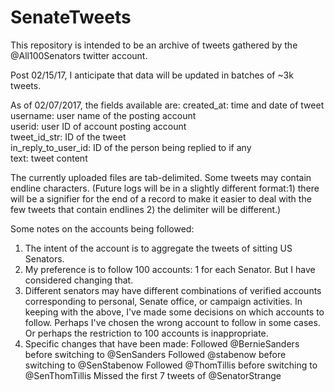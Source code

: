 # SenateTweets

This repository is intended to be an archive of tweets gathered by the @All100Senators twitter account.

Post 02/15/17, I anticipate that data will be updated in batches of ~3k tweets. 

As of 02/07/2017, the fields available are:
created_at: time and date of tweet	
username: user name of the posting account	
userid: user ID of account posting account	
tweet_id_str: ID of the tweet	
in_reply_to_user_id: ID of the person being replied to if any	
text: tweet content

The currently uploaded files are tab-delimited. Some tweets may contain endline characters. (Future logs will be in a slightly different format:1) there will be a signifier for the end of a record to make it easier to deal with the few tweets that contain endlines 2) the delimiter will be different.) 


Some notes on the accounts being followed:

1. The intent of the account is to aggregate the tweets of sitting US Senators.
2. My preference is to follow 100 accounts: 1 for each Senator. But I have considered changing that. 
3. Different senators may have different combinations of verified accounts corresponding to personal, Senate office, or campaign activities. In keeping with the above, I've made some decisions on which accounts to follow. Perhaps I've chosen the wrong account to follow in some cases. Or perhaps the restriction to 100 accounts is inappropriate.   
4. Specific changes that have been made:
  Followed @BernieSanders before switching to @SenSanders 
  Followed @stabenow before switching to @SenStabenow
  Followed @ThomTillis before switching to @SenThomTillis
  Missed the first 7 tweets of @SenatorStrange 
